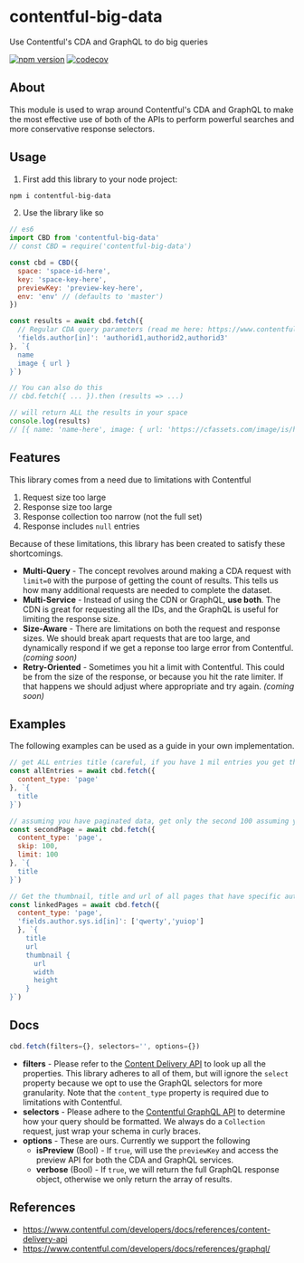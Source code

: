 # contentful-big-data
Use Contentful's CDA and GraphQL to do big queries

[![npm version](https://badge.fury.io/js/contentful-big-data.svg)](https://badge.fury.io/js/contentful-big-data)
[![codecov](https://codecov.io/gh/mrsteele/contentful-big-data/branch/main/graph/badge.svg?token=MKM3ID7DVP)](https://codecov.io/gh/mrsteele/contentful-big-data)

## About

This module is used to wrap around Contentful's CDA and GraphQL to make the most effective use of both of the APIs to perform powerful searches and more conservative response selectors.

## Usage

1. First add this library to your node project:

```bash
npm i contentful-big-data
```

2. Use the library like so

```js
// es6
import CBD from 'contentful-big-data'
// const CBD = require('contentful-big-data')

const cbd = CBD({
  space: 'space-id-here',
  key: 'space-key-here',
  previewKey: 'preview-key-here',
  env: 'env' // (defaults to 'master')
})

const results = await cbd.fetch({
  // Regular CDA query parameters (read me here: https://www.contentful.com/developers/docs/references/content-delivery-api/#/reference/search-parameters/inclusion)
  'fields.author[in]': 'authorid1,authorid2,authorid3'
}, `{
  name
  image { url }
}`)

// You can also do this
// cbd.fetch({ ... }).then (results => ...)

// will return ALL the results in your space
console.log(results)
// [{ name: 'name-here', image: { url: 'https://cfassets.com/image/is/here' } }]
```

## Features

This library comes from a need due to limitations with Contentful
1. Request size too large
2. Response size too large
3. Response collection too narrow (not the full set)
4. Response includes `null` entries

Because of these limitations, this library has been created to satisfy these shortcomings.

* **Multi-Query** - The concept revolves around making a CDA request with `limit=0` with the purpose of getting the count of results. This tells us how many additional requests are needed to complete the dataset.
* **Multi-Service** - Instead of using the CDN or GraphQL, **use both**. The CDN is great for requesting all the IDs, and the GraphQL is useful for limiting the response size.
* **Size-Aware** - There are limitations on both the request and response sizes. We should break apart requests that are too large, and dynamically respond if we get a reponse too large error from Contentful. *(coming soon)*
* **Retry-Oriented** - Sometimes you hit a limit with Contentful. This could be from the size of the response, or because you hit the rate limiter. If that happens we should adjust where appropriate and try again. *(coming soon)*

## Examples

The following examples can be used as a guide in your own implementation.

```js
// get ALL entries title (careful, if you have 1 mil entries you get them all!)
const allEntries = await cbd.fetch({
  content_type: 'page'
}, `{
  title
}`)

// assuming you have paginated data, get only the second 100 assuming you are on page 2
const secondPage = await cbd.fetch({
  content_type: 'page',
  skip: 100,
  limit: 100
}, `{
  title
}`)

// Get the thumbnail, title and url of all pages that have specific authors
const linkedPages = await cbd.fetch({
  content_type: 'page',
  'fields.author.sys.id[in]': ['qwerty','yuiop']
  }, `{
    title
    url
    thumbnail {
      url
      width
      height
    }
}`)

```

## Docs

```js
cbd.fetch(filters={}, selectors='', options={})
```

* **filters** - Please refer to the [Content Delivery API](https://www.contentful.com/developers/docs/references/content-delivery-api/) to look up all the properties. This library adheres to all of them, but will ignore the `select` property because we opt to use the GraphQL selectors for more granularity. Note that the `content_type` property is required due to limitations with Contentful.
* **selectors** - Please adhere to the [Contentful GraphQL API](https://www.contentful.com/developers/docs/references/graphql/) to determine how your query should be formatted. We always do a `Collection` request, just wrap your schema in curly braces.
* **options** - These are ours. Currently we support the following
  * **isPreview** (Bool) - If `true`, will use the `previewKey` and access the preview API for both the CDA and GraphQL services.
  * **verbose** (Bool) - If `true`, we will return the full GraphQL response object, otherwise we only return the array of results.

## References

* https://www.contentful.com/developers/docs/references/content-delivery-api
* https://www.contentful.com/developers/docs/references/graphql/
